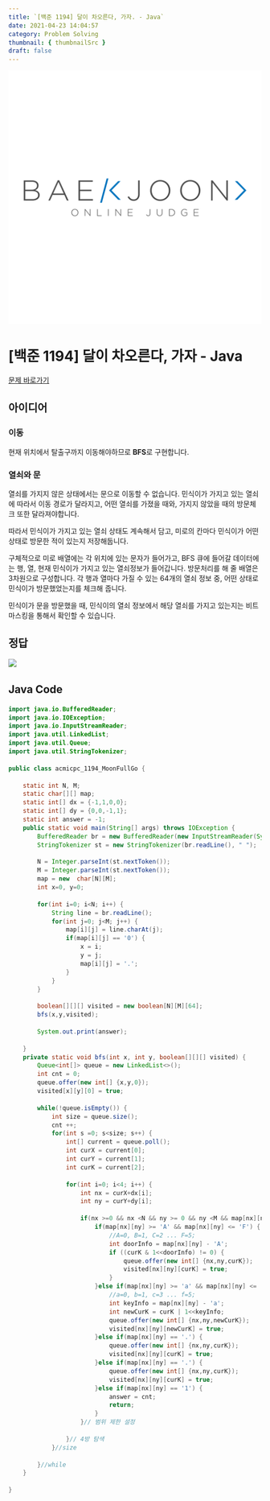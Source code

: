 ```yaml
---
title: `[백준 1194] 달이 차오른다, 가자. - Java`
date: 2021-04-23 14:04:57
category: Problem Solving
thumbnail: { thumbnailSrc }
draft: false
---
```


![img](./images/BAEKJOON.png)

# [백준 1194] 달이 차오른다, 가자 - Java

[문제 바로가기](https://www.acmicpc.net/problem/1194)

## 아이디어

### 이동

현재 위치에서 탈출구까지 이동해야하므로 **BFS**로 구현합니다.

### 열쇠와 문

열쇠를 가지지 않은 상태에서는 문으로 이동할 수 없습니다.
민식이가 가지고 있는 열쇠에 따라서 이동 경로가 달라지고,
어떤 열쇠를 가졌을 때와, 가지지 않았을 때의 방문체크 또한 달라져야합니다.

따라서 민식이가 가지고 있는 열쇠 상태도 계속해서 담고,
미로의 칸마다 민식이가 어떤 상태로 방문한 적이 있는지 저장해둡니다.

구체적으로
미로 배열에는 각 위치에 있는 문자가 들어가고,
BFS 큐에 들어갈 데이터에는 행, 열, 현재 민식이가 가지고 있는 열쇠정보가 들어갑니다.
방문처리를 해 줄 배열은 3차원으로 구성합니다. 각 행과 열마다 가질 수 있는 64개의 열쇠 정보 중, 어떤 상태로 민식이가 방문했었는지를 체크해 줍니다.

민식이가 문을 방문했을 때, 민식이의 열쇠 정보에서 해당 열쇠를 가지고 있는지는 비트마스킹을 통해서 확인할 수 있습니다.

## 정답

![](https://images.velog.io/images/mulgyeol/post/fcb151d4-4ef5-4834-8619-a88c42165014/image.png)

## Java Code

```Java
import java.io.BufferedReader;
import java.io.IOException;
import java.io.InputStreamReader;
import java.util.LinkedList;
import java.util.Queue;
import java.util.StringTokenizer;

public class acmicpc_1194_MoonFullGo {

	static int N, M;
	static char[][] map;
	static int[] dx = {-1,1,0,0};
	static int[] dy = {0,0,-1,1};
	static int answer = -1;
	public static void main(String[] args) throws IOException {
		BufferedReader br = new BufferedReader(new InputStreamReader(System.in));
		StringTokenizer st = new StringTokenizer(br.readLine(), " ");

		N = Integer.parseInt(st.nextToken());
		M = Integer.parseInt(st.nextToken());
		map = new  char[N][M];
		int x=0, y=0;

		for(int i=0; i<N; i++) {
			String line = br.readLine();
			for(int j=0; j<M; j++) {
				map[i][j] = line.charAt(j);
				if(map[i][j] == '0') {
					x = i;
					y = j;
					map[i][j] = '.';
				}
			}
		}

		boolean[][][] visited = new boolean[N][M][64];
		bfs(x,y,visited);

		System.out.print(answer);

	}
	private static void bfs(int x, int y, boolean[][][] visited) {
		Queue<int[]> queue = new LinkedList<>();
		int cnt = 0;
		queue.offer(new int[] {x,y,0});
		visited[x][y][0] = true;

		while(!queue.isEmpty()) {
			int size = queue.size();
			cnt ++;
			for(int s =0; s<size; s++) {
				int[] current = queue.poll();
				int curX = current[0];
				int curY = current[1];
				int curK = current[2];

				for(int i=0; i<4; i++) {
					int nx = curX+dx[i];
					int ny = curY+dy[i];

					if(nx >=0 && nx <N && ny >= 0 && ny <M && map[nx][ny] != '#' && !visited[nx][ny][curK]) {
						if(map[nx][ny] >= 'A' && map[nx][ny] <= 'F') {
							//A=0, B=1, C=2 ... F=5;
							int doorInfo = map[nx][ny] - 'A';
							if ((curK & 1<<doorInfo) != 0) {
								queue.offer(new int[] {nx,ny,curK});
								visited[nx][ny][curK] = true;
							}
						}else if(map[nx][ny] >= 'a' && map[nx][ny] <= 'f'){
							//a=0, b=1, c=3 ... f=5;
							int keyInfo = map[nx][ny] - 'a';
							int newCurK = curK | 1<<keyInfo;
							queue.offer(new int[] {nx,ny,newCurK});
							visited[nx][ny][newCurK] = true;
						}else if(map[nx][ny] == '.') {
							queue.offer(new int[] {nx,ny,curK});
							visited[nx][ny][curK] = true;
						}else if(map[nx][ny] == '.') {
							queue.offer(new int[] {nx,ny,curK});
							visited[nx][ny][curK] = true;
						}else if(map[nx][ny] == '1') {
							answer = cnt;
							return;
						}
					}// 범위 제한 설정

				}// 4방 탐색
			}//size

		}//while
	}

}


```
